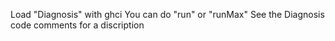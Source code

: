 Load "Diagnosis" with ghci
You can do "run" or "runMax" 
See the Diagnosis code comments for a discription

